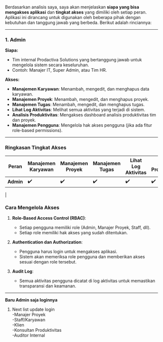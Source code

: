 Berdasarkan analisis saya, saya akan menjelaskan **siapa yang bisa mengakses aplikasi** dan **tingkat akses** yang dimiliki oleh setiap peran. Aplikasi ini dirancang untuk digunakan oleh beberapa pihak dengan kebutuhan dan tanggung jawab yang berbeda. Berikut adalah rinciannya:

---

### **1. Admin**
**Siapa:**  
- Tim internal Prodactiva Solutions yang bertanggung jawab untuk mengelola sistem secara keseluruhan.
- Contoh: Manajer IT, Super Admin, atau Tim HR.

**Akses:**  
- **Manajemen Karyawan**: Menambah, mengedit, dan menghapus data karyawan.
- **Manajemen Proyek**: Menambah, mengedit, dan menghapus proyek.
- **Manajemen Tugas**: Menambah, mengedit, dan menghapus tugas.
- **Lihat Log Aktivitas**: Melihat semua aktivitas yang terjadi di sistem.
- **Analisis Produktivitas**: Mengakses dashboard analisis produktivitas tim dan proyek.
- **Manajemen Pengguna**: Mengelola hak akses pengguna (jika ada fitur role-based permissions).

---


### **Ringkasan Tingkat Akses**
| **Peran**               | **Manajemen Karyawan** | **Manajemen Proyek** | **Manajemen Tugas** | **Lihat Log Aktivitas** | **Analisis Produktivitas** | **Notifikasi** | **Kalender Kerja** | **Laporan** |
|--------------------------|------------------------|----------------------|---------------------|-------------------------|----------------------------|----------------|--------------------|-------------|
| **Admin**               | ✔️                     | ✔️                   | ✔️                  | ✔️                      | ✔️                         | ✔️             | ✔️                 | ✔️          |
|


### **Cara Mengelola Akses**
1. **Role-Based Access Control (RBAC)**:
   - Setiap pengguna memiliki role (Admin, Manajer Proyek, Staff, dll).
   - Setiap role memiliki hak akses yang sudah ditentukan.

2. **Authentication dan Authorization**:
   - Pengguna harus login untuk mengakses aplikasi.
   - Sistem akan memeriksa role pengguna dan memberikan akses sesuai dengan role tersebut.

3. **Audit Log**:
   - Semua aktivitas pengguna dicatat di log aktivitas untuk memastikan transparansi dan keamanan.

---

**Baru Admin saja loginnya**
1. Next list update login  
-Manajer Proyek  
-Staff/Karyawan  
-Klien  
-Konsultan Produktivitas  
-Auditor Internal